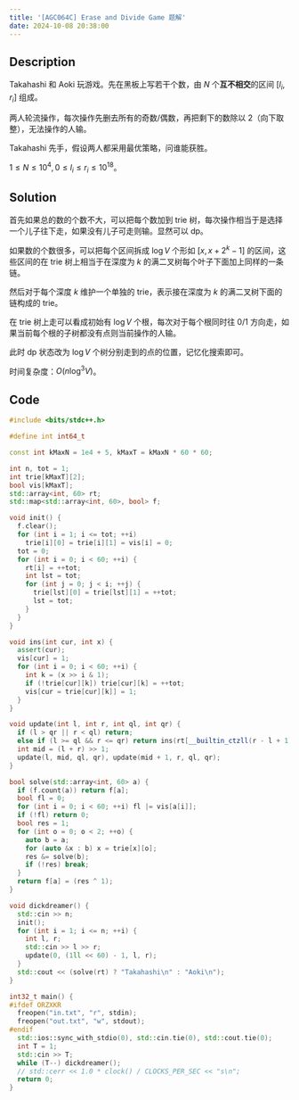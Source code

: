 ```yaml
---
title: '[AGC064C] Erase and Divide Game 题解'
date: 2024-10-08 20:38:00
---
```


## Description

Takahashi 和 Aoki 玩游戏。先在黑板上写若干个数，由 $N$ 个**互不相交**的区间 $[l_i,r_i]$ 组成。

两人轮流操作，每次操作先删去所有的奇数/偶数，再把剩下的数除以 $2$（向下取整），无法操作的人输。

Takahashi 先手，假设两人都采用最优策略，问谁能获胜。

$1\leq N\leq 10^4,0\leq l_i\leq r_i\leq 10^{18}$。

## Solution

首先如果总的数的个数不大，可以把每个数加到 trie 树，每次操作相当于是选择一个儿子往下走，如果没有儿子可走则输。显然可以 dp。

如果数的个数很多，可以把每个区间拆成 $\log V$ 个形如 $\left[x,x+2^k-1\right]$ 的区间，这些区间的在 trie 树上相当于在深度为 $k$ 的满二叉树每个叶子下面加上同样的一条链。

然后对于每个深度 $k$ 维护一个单独的 trie，表示接在深度为 $k$ 的满二叉树下面的链构成的 trie。

在 trie 树上走可以看成初始有 $\log V$ 个根，每次对于每个根同时往 $0/1$ 方向走，如果当前每个根的子树都没有点则当前操作的人输。

此时 dp 状态改为 $\log V$ 个树分别走到的点的位置，记忆化搜索即可。

时间复杂度：$O(n\log^3V)$。

## Code

```cpp
#include <bits/stdc++.h>

#define int int64_t

const int kMaxN = 1e4 + 5, kMaxT = kMaxN * 60 * 60;

int n, tot = 1;
int trie[kMaxT][2];
bool vis[kMaxT];
std::array<int, 60> rt;
std::map<std::array<int, 60>, bool> f;

void init() {
  f.clear();
  for (int i = 1; i <= tot; ++i)
    trie[i][0] = trie[i][1] = vis[i] = 0;
  tot = 0;
  for (int i = 0; i < 60; ++i) {
    rt[i] = ++tot;
    int lst = tot;
    for (int j = 0; j < i; ++j) {
      trie[lst][0] = trie[lst][1] = ++tot;
      lst = tot;
    }
  }
}

void ins(int cur, int x) {
  assert(cur);
  vis[cur] = 1;
  for (int i = 0; i < 60; ++i) {
    int k = (x >> i & 1);
    if (!trie[cur][k]) trie[cur][k] = ++tot;
    vis[cur = trie[cur][k]] = 1;
  }
}

void update(int l, int r, int ql, int qr) {
  if (l > qr || r < ql) return;
  else if (l >= ql && r <= qr) return ins(rt[__builtin_ctzll(r - l + 1)], l);
  int mid = (l + r) >> 1;
  update(l, mid, ql, qr), update(mid + 1, r, ql, qr);
}

bool solve(std::array<int, 60> a) {
  if (f.count(a)) return f[a];
  bool fl = 0;
  for (int i = 0; i < 60; ++i) fl |= vis[a[i]];
  if (!fl) return 0;
  bool res = 1;
  for (int o = 0; o < 2; ++o) {
    auto b = a;
    for (auto &x : b) x = trie[x][o];
    res &= solve(b);
    if (!res) break;
  }
  return f[a] = (res ^ 1);
}

void dickdreamer() {
  std::cin >> n;
  init();
  for (int i = 1; i <= n; ++i) {
    int l, r;
    std::cin >> l >> r;
    update(0, (1ll << 60) - 1, l, r);
  }
  std::cout << (solve(rt) ? "Takahashi\n" : "Aoki\n");
}

int32_t main() {
#ifdef ORZXKR
  freopen("in.txt", "r", stdin);
  freopen("out.txt", "w", stdout);
#endif
  std::ios::sync_with_stdio(0), std::cin.tie(0), std::cout.tie(0);
  int T = 1;
  std::cin >> T;
  while (T--) dickdreamer();
  // std::cerr << 1.0 * clock() / CLOCKS_PER_SEC << "s\n";
  return 0;
}
```